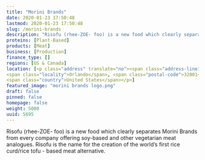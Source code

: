 ```yaml
---
title: "Morini Brands"
date: 2020-01-23 17:50:48
lastmod: 2020-01-23 17:50:48
slug: /morini-brands
description: "Risofu (rhee-ZOE- foo) is a new food which clearly separates Morini Brands from every company offering soy-based and other vegetarian meat analogues. Risofu is the name for the creation of the world’s first rice curd/rice tofu - based meat alternative."
proteins: [Plant-Based]
products: [Meat]
business: [Production]
finance_type: []
regions: [US & Canada]
location: [<p class="address" translate="no"><span class="address-line1">West South Street</span><br>
<span class="locality">Orlando</span>, <span class="postal-code">32801</span><br>
<span class="country">United States</span></p>]
featured_image: "morini brands logo.png"
draft: false
pinned: false
homepage: false
weight: 5000
uuid: 5695
---
```

<p>Risofu (rhee-ZOE- foo) is a new food which clearly separates Morini Brands from every company offering soy-based and other vegetarian meat analogues. Risofu is the name for the creation of the world’s first rice curd/rice tofu - based meat alternative.</p>
